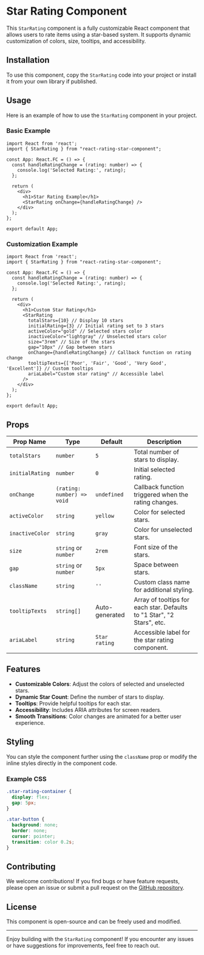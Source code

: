 # Star Rating Component

This `StarRating` component is a fully customizable React component that allows users to rate items using a star-based system. It supports dynamic customization of colors, size, tooltips, and accessibility.

## Installation

To use this component, copy the `StarRating` code into your project or install it from your own library if published.

## Usage

Here is an example of how to use the `StarRating` component in your project.

### Basic Example

```tsx
import React from 'react';
import { StarRating } from "react-rating-star-component";

const App: React.FC = () => {
  const handleRatingChange = (rating: number) => {
    console.log('Selected Rating:', rating);
  };

  return (
    <div>
      <h1>Star Rating Example</h1>
      <StarRating onChange={handleRatingChange} />
    </div>
  );
};

export default App;
```

### Customization Example

```tsx
import React from 'react';
import { StarRating } from "react-rating-star-component";

const App: React.FC = () => {
  const handleRatingChange = (rating: number) => {
    console.log('Selected Rating:', rating);
  };

  return (
    <div>
      <h1>Custom Star Rating</h1>
      <StarRating
        totalStars={10} // Display 10 stars
        initialRating={3} // Initial rating set to 3 stars
        activeColor="gold" // Selected stars color
        inactiveColor="lightgray" // Unselected stars color
        size="3rem" // Size of the stars
        gap="10px" // Gap between stars
        onChange={handleRatingChange} // Callback function on rating change
        tooltipTexts={['Poor', 'Fair', 'Good', 'Very Good', 'Excellent']} // Custom tooltips
        ariaLabel="Custom star rating" // Accessible label
      />
    </div>
  );
};

export default App;
```

## Props

| Prop Name      | Type                     | Default         | Description                                                                 |
|----------------|--------------------------|-----------------|-----------------------------------------------------------------------------|
| `totalStars`   | `number`                 | `5`             | Total number of stars to display.                                          |
| `initialRating`| `number`                 | `0`             | Initial selected rating.                                                   |
| `onChange`     | `(rating: number) => void` | `undefined`    | Callback function triggered when the rating changes.                       |
| `activeColor`  | `string`                 | `yellow`        | Color for selected stars.                                                  |
| `inactiveColor`| `string`                 | `gray`          | Color for unselected stars.                                                |
| `size`         | `string` or `number`     | `2rem`          | Font size of the stars.                                                    |
| `gap`          | `string` or `number`     | `5px`           | Space between stars.                                                       |
| `className`    | `string`                 | `''`            | Custom class name for additional styling.                                  |
| `tooltipTexts` | `string[]`               | Auto-generated  | Array of tooltips for each star. Defaults to "1 Star", "2 Stars", etc.   |
| `ariaLabel`    | `string`                 | `Star rating`   | Accessible label for the star rating component.                            |

## Features

- **Customizable Colors**: Adjust the colors of selected and unselected stars.
- **Dynamic Star Count**: Define the number of stars to display.
- **Tooltips**: Provide helpful tooltips for each star.
- **Accessibility**: Includes ARIA attributes for screen readers.
- **Smooth Transitions**: Color changes are animated for a better user experience.

## Styling

You can style the component further using the `className` prop or modify the inline styles directly in the component code.

### Example CSS

```css
.star-rating-container {
  display: flex;
  gap: 5px;
}

.star-button {
  background: none;
  border: none;
  cursor: pointer;
  transition: color 0.2s;
}
```

## Contributing

We welcome contributions! If you find bugs or have feature requests, please open an issue or submit a pull request on the [GitHub repository](https://github.com/TOPSinfo/react-rating-star-component.git).


## License

This component is open-source and can be freely used and modified.

---

Enjoy building with the `StarRating` component! If you encounter any issues or have suggestions for improvements, feel free to reach out.

